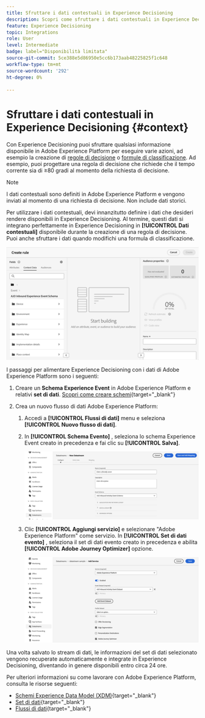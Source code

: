 ```yaml
---
title: Sfruttare i dati contestuali in Experience Decisioning
description: Scopri come sfruttare i dati contestuali in Experience Decisioning
feature: Experience Decisioning
topic: Integrations
role: User
level: Intermediate
badge: label="Disponibilità limitata"
source-git-commit: 5ce388e5d86950e5cc6b173aab48225825f1c648
workflow-type: tm+mt
source-wordcount: '292'
ht-degree: 0%

---
```


# Sfruttare i dati contestuali in Experience Decisioning {#context}

Con Experience Decisioning puoi sfruttare qualsiasi informazione disponibile in Adobe Experience Platform per eseguire varie azioni, ad esempio la creazione di [regole di decisione](rules.md) o [formule di classificazione](ranking.md). Ad esempio, puoi progettare una regola di decisione che richiede che il tempo corrente sia di ≥80 gradi al momento della richiesta di decisione.

>[!NOTE]
>
>I dati contestuali sono definiti in Adobe Experience Platform e vengono inviati al momento di una richiesta di decisione. Non include dati storici.

Per utilizzare i dati contestuali, devi innanzitutto definire i dati che desideri rendere disponibili in Experience Decisioning. Al termine, questi dati si integrano perfettamente in Experience Decisioning in **[!UICONTROL Dati contestuali]** disponibile durante la creazione di una regola di decisione. Puoi anche sfruttare i dati quando modifichi una formula di classificazione.

![](assets/decision-rules-context.png)

I passaggi per alimentare Experience Decisioning con i dati di Adobe Experience Platform sono i seguenti:

1. Creare un **Schema Experience Event**  in Adobe Experience Platform e relativi **set di dati**. [Scopri come creare schemi](https://experienceleague.adobe.com/en/docs/experience-platform/xdm/ui/resources/schemas){target="_blank"}

1. Crea un nuovo flusso di dati Adobe Experience Platform:

   1. Accedi a **[!UICONTROL Flussi di dati]** menu e seleziona **[!UICONTROL Nuovo flusso di dati]**.

   1. In **[!UICONTROL Schema Evento]** , seleziona lo schema Experience Event creato in precedenza e fai clic su **[!UICONTROL Salva]**.

      ![](assets/decision-rule-context-datastream.png)

   1. Clic **[!UICONTROL Aggiungi servizio]** e selezionare &quot;Adobe Experience Platform&quot; come servizio. In **[!UICONTROL Set di dati evento]** , seleziona il set di dati evento creato in precedenza e abilita **[!UICONTROL Adobe Journey Optimizer]** opzione.

      ![](assets/decision-rules-context-datastream-service.png)

Una volta salvato lo stream di dati, le informazioni del set di dati selezionato vengono recuperate automaticamente e integrate in Experience Decisioning, diventando in genere disponibili entro circa 24 ore.

Per ulteriori informazioni su come lavorare con Adobe Experience Platform, consulta le risorse seguenti:

* [Schemi Experience Data Model (XDM)](https://experienceleague.adobe.com/en/docs/experience-platform/xdm/schema/composition){target="_blank"}
* [Set di dati](https://experienceleague.adobe.com/en/docs/experience-platform/catalog/datasets/overview){target="_blank"}
* [Flussi di dati](https://experienceleague.adobe.com/en/docs/experience-platform/datastreams/overview){target="_blank"}
